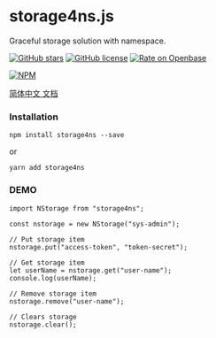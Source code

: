# storage4ns.js

Graceful storage solution with namespace.

[![GitHub stars](https://img.shields.io/github/stars/tuanzisama/storage4ns)](https://github.com/tuanzisama/storage4ns/stargazers)
[![GitHub license](https://img.shields.io/github/license/tuanzisama/storage4ns)](https://github.com/tuanzisama/storage4ns/blob/master/LICENSE)
[![Rate on Openbase](https://badges.openbase.io/js/rating/storage4ns.svg)](https://openbase.io/js/storage4ns?utm_source=embedded&utm_medium=badge&utm_campaign=rate-badge)

[![NPM](https://nodei.co/npm/storage4ns.png)](https://nodei.co/npm/storage4ns/)

[简体中文 文档](./README.ZH_CN.MD)

### Installation

``` 
npm install storage4ns --save
```

or

``` 
yarn add storage4ns
```

### DEMO

``` 
import NStorage from "storage4ns";

const nstorage = new NStorage("sys-admin");

// Put storage item
nstorage.put("access-token", "token-secret");

// Get storage item
let userName = nstorage.get("user-name");
console.log(userName);

// Remove storage item
nstorage.remove("user-name");

// Clears storage
nstorage.clear();

```
